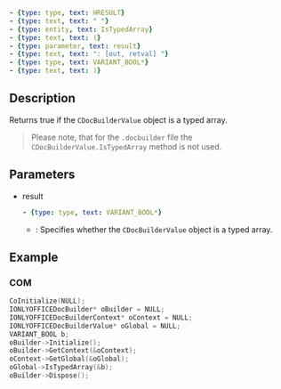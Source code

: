 ```yml signature
- {type: type, text: HRESULT}
- {type: text, text: " "}
- {type: entity, text: IsTypedArray}
- {type: text, text: (}
- {type: parameter, text: result}
- {type: text, text: ": [out, retval] "}
- {type: type, text: VARIANT_BOOL*}
- {type: text, text: )}
```

## Description

Returns true if the `CDocBuilderValue` object is a typed array.

> Please note, that for the `.docbuilder` file the `CDocBuilderValue.IsTypedArray` method is not used.

## Parameters

<parameters>

- result

  ```yml signature.variant="inline"
  - {type: type, text: VARIANT_BOOL*}
  ```

  - : Specifies whether the `CDocBuilderValue` object is a typed array.

</parameters>

## Example

### COM

```cpp
CoInitialize(NULL);
IONLYOFFICEDocBuilder* oBuilder = NULL;
IONLYOFFICEDocBuilderContext* oContext = NULL;
IONLYOFFICEDocBuilderValue* oGlobal = NULL;
VARIANT_BOOL b;
oBuilder->Initialize();
oBuilder->GetContext(&oContext);
oContext->GetGlobal(&oGlobal);
oGlobal->IsTypedArray(&b);
oBuilder->Dispose();
```
